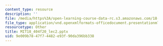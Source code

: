 ```yaml
---
content_type: resource
description: ''
file: /media/https%3A/open-learning-course-data-rc.s3.amazonaws.com/18-404j-theory-of-computation-fall-2020/9e009b7847f74482e93f90da396bb338_MIT18_404f20_lec2.pptx
file_type: application/vnd.openxmlformats-officedocument.presentationml.presentation
resourcetype: Other
title: MIT18_404f20_lec2.pptx
uid: 9e009b78-47f7-4482-e93f-90da396bb338
---
```

